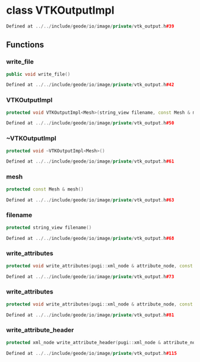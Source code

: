 # class VTKOutputImpl

```cpp
Defined at ../../include/geode/io/image/private/vtk_output.h#39
```

## Functions

### write_file

```cpp
public void write_file()
```

```cpp
Defined at ../../include/geode/io/image/private/vtk_output.h#42
```

### VTKOutputImpl

```cpp
protected void VTKOutputImpl<Mesh>(string_view filename, const Mesh & mesh, const char * type)
```

```cpp
Defined at ../../include/geode/io/image/private/vtk_output.h#50
```

### ~VTKOutputImpl

```cpp
protected void ~VTKOutputImpl<Mesh>()
```

```cpp
Defined at ../../include/geode/io/image/private/vtk_output.h#61
```

### mesh

```cpp
protected const Mesh & mesh()
```

```cpp
Defined at ../../include/geode/io/image/private/vtk_output.h#63
```

### filename

```cpp
protected string_view filename()
```

```cpp
Defined at ../../include/geode/io/image/private/vtk_output.h#68
```

### write_attributes

```cpp
protected void write_attributes(pugi::xml_node & attribute_node, const AttributeManager & manager)
```

```cpp
Defined at ../../include/geode/io/image/private/vtk_output.h#73
```

### write_attributes

```cpp
protected void write_attributes(pugi::xml_node & attribute_node, const AttributeManager & manager, Span elements)
```

```cpp
Defined at ../../include/geode/io/image/private/vtk_output.h#81
```

### write_attribute_header

```cpp
protected xml_node write_attribute_header(pugi::xml_node & attribute_node, string_view name, local_index_t nb_components)
```

```cpp
Defined at ../../include/geode/io/image/private/vtk_output.h#115
```



